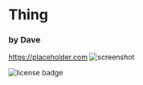 # Thing
 ### by Dave
 https://placeholder.com
 ![screenshot](./weather3.PNG)


 ![license badge](https://img.shields.io/badge/License-MIT-blue)
 
